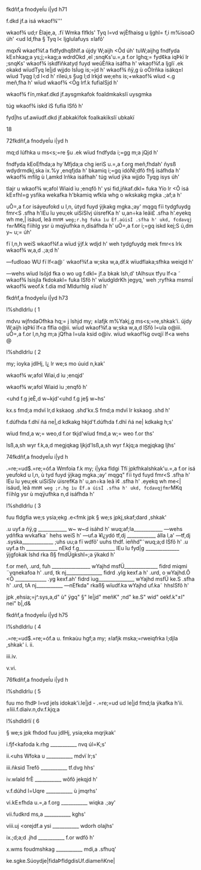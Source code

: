 fkdñf,a fnodyeÍu i|yd h71

f.dkd jf.a isá wkaof¾'''

wkaof¾ ud;r Èlaje,a, .fï Wmka flfkls' Tyq l=vd wjÈfhaisg u ljghl= f,i m%isoaO úh' <ud ld,fha § Tyq l< ljglulafuys ±lafõ'

mqxÑ wkaof¾f.a fidfydhqßhlf.a újdy W;aijh <Õd úh' tuW;aijhg fndfyda kE±hkag;a ys;j;=kag;a wdrdOkd ,eî ;snqKs'u.=,a f.or lghq;= fyd¢ka iqÞkï lr ;snqKs' wkaof¾ iskdfiñkatyd fuyd weúÈñka isáfha h' wkaof¾f.a ljglï .ek okakd wïudTyq le|jd wjjdo lsÍug is;=jd h' wkaof¾ ñÿ,g ù oÕlrñka isákq±l wïud Tyqg l;d l<d h' rileú,s §ug l;d lrkjd we;ehs is;+wkaof¾ wïud <.g meñ‚fha h' wïud wkaof¾ <Õg lrf.k fufialSjd h'

wkaof¾ fïn,mkaf.dkd jf.aysgmkafok foaldmkakslï uysgmka

túg wkaof¾ iskd iS fufia lSfõ h'

fyd|hs uf.awïudf.dkd jf.abkakïfok foalkakïkslï ubkakï

18

72fkdñf,a fnodyeÍu i|yd h

mq;d lúfhka u ms<s;=re §u .ek wïud fndfyda i;=gg m;a jQjd h'

fndfyda kEoEfhda;a hy`Mfjda;a chg ieriS u.=,a f.org meñ‚fhdah' ñysß wdydrmdkj,ska ix.%y ,enqfjda h' bkamiq i;=gq idóÑl;dfõ fh§ isáfhda h' wkaof¾ mfilg ù l,amkd lrñka isáfhah' túg wïud ÿka wjjdo Tyqg isys úh'

tlajr u wkaof¾ w;afol Wiaid ìu ;enqfõ h' ysi fid,jñkaf.dkl= fuka Yío lr <Õ isá kE±fhl=g ysfika wekafka h'bkamiq wfkla whg o wkskakg mgka .;af;a h'

uÕ=,a f.or isáyeufokd u l,n, ùtyd fuyd ÿjkakg mgka.;ay' mqgq fïi tydgfuydg fmr<S .sfha h'lEu îu yeu;ek uiSiSlvj úisrefKa h' u,an÷ka leãì£ .sfha h'.eyekq wh me,| isáud, leã mn`M weg;r.hg fuka ìu Èf.aúisÍ .sfha h' ukd, fcdavqj fmr`MKq fïihlg ysr ù mqÿufhka n,disáfhda h' uÕ=,a f.or i;=gq iskd kej;S ú,dm y~ u;= úh'

fï l,n,h weiS wkaof¾f.a wïud ÿjf.k wdjd h' weh tydgfuydg mek fmr<s lrk wkaof¾ w,a,d .;a;d h'

—fudloao WU fï lf<a@˜ wkaof¾f.a w;ska w,a,df.k wïudflaka;sfhka weiqjd h'

—wehs wïud lsõjd fka o wo ug f.dkl= jf.a bkak lsh,d' tAlhsux tfyu lf<a ˜ wkaof¾ lsisjla fkdokakl= fuka lSfõ h' wïudgldrKh jegyq‚' weh ;ryfhka msmsÍ wkaof¾ weof.k f.dia md`Mldurhlg ±ïud h'

fkdñf,a fnodyeÍu i|yd h73

l%shdldrlu ( 1

mdvu wjfndaOfhka hq;= j lshjd my; ±lafjk m%Yakj,g ms<s;=re,shkak'i. újdy W;aijh iqÞkï lf<a flfia o@ii. wïud wkaof¾f.a w;ska w,a,d lSfõ l=ula o@iii. uÕ=,a f.or l,n,hg m;a jQfha l=ula ksid o@iv. wïud wkaof¾g ovqjï lf<a wehs @

l%shdldrlu ( 2

my; ioyka jdlHj, l¿ lr we;s mo úuid n,kak'

wkaof¾ w;afol Wiai,d ìu ;enqjd'

wkaof¾ w;afol Wiaid ìu ;enqfõ h'

<uhd f.g jeÈ,d w~kjd'<uhd f.g je§ w~hs'

kx.s fmd;a mdvï lr,d kskaog .shd'kx.S fmd;a mdvï lr kskaog .shd h'

f.dúfhda f.dhï ñá ne|,d kdkakg hkjd'f.dúfhda f.dhï ñá ne| kdkakg h;s'

wïud fmd,a w;= weo,d f.or tkjd'wïud fmd,a w;= weo f.or ths'

lsß,a,sh wyr f.k,a,d megjqkag ljkjd'lsß,a,sh wyr f.kjq;a megjqkag ljhs'

74fkdñf,a fnodyeÍu i|yd h

.=re;=ud$.=re;=óf.a Wmfoia f.k my; i|yka fldgi Tfí jpkfhkalshkak'u.=,a f.or isá yeufokd u l,n, ù tyd fuyd ÿjkag mgka.;ay' mqgq" fïi tyd fuyd fmr<S .sfha h' lEu îu yeu;ek uiSiSlv úisrefKa h' u,an÷ka leã ì¢ .sfha h' .eyekq wh me<| isáud, leã mn`M weg ;r.hg ìu Èf.a úisÍ .sfha h' ukd, fcdavqjfmr`MKq fïihlg ysr ù mqÿufhka n,d isáfhda h'

l%shdldrlu ( 3

fuu fldgfia we;s ysia;ekg .e<fmk jpk § we;s jpkj,skaf;dard ,shkak'

.u uyf.a ñÿ,g ____________ w~ w~d isáhd h' wuq;af;la____________ —wehs ydñfka wvkafka˜ hehs weiS h' —uf.a ¥l¿ydó tf,dj ____________ álla l,a' —tf,dj .syska_____________ ;uhs uu;a fï wdfõ' uuhs thdf. ieñhd"˜wuq;a;d lSfõ h' .u uyf.a th _____________ nEkd f.g_______________ lEu îu fyd|g ______________ ÿjgfokak lshd rka ß§ fmdÜgkshl=;a ÿkakd h'

f.or meñ‚ .urd, fuh ________________ wYajhd msfÜ______________ fidrd miqmi ¨yqnekafoa h' .urd, tk nj_______________ fidrd .ylg kexf.a h' .urd, o wYajhd.Õ <Õ _____________ .yg kexf.ah' fidrd ìug_______________ wYajhd msfÜ ke.S .sfha h' .urd, tA nj___________ —nEfkda" rkaß§ wïudf.ka wYajhd uf.ka˜ hhslSfõ h'

jpk ,ehsia;=j^.sys,a,d" ù" ÿgq" §" le|jd" meñK" ;nd" ke.S" wid" oekf.k"±l" nei" b|,d&

fkdñf,a fnodyeÍu i|yd h75

l%shdldrlu ( 4

.=re;=ud$.=re;=óf.a u. fmkaùu hgf;a my; ±lafjk mska;=rweiqfrka l;djla ,shkak' i. ii.

iii.iv.

v.vi.

76fkdñf,a fnodyeÍu i|yd h

l%shdldrlu ( 5

fuu mo fhdÞ l=vd jels idokak'i.le|jd - .=re;=ud ud le|jd fmd;la ÿkafka h'ii.±liii.f.diaiv.n,dv.f.kjq;a

l%shdldrlï ( 6

§ we;s jpk fhdod fuu jdlHj, ysia;eka mqrjkak'

i.fjf<kafoda k.rhg ___________ nvq úl=K;s'

ii.<uhs Wfoka u ___________ mdvï lr;s'

iii.ñksid Trefõ ___________ tf.dvg hhs'

iv.wlald frÈ ___________ wõfõ jekqjd h'

v.f.dúhd l=Uqre ___________ ù jmqrhs'

vi.kE±fhda u.=,a f.org ___________ wiqka .;ay'

vii.fudkrd ms,a ___________ kghs'

viii.uj <orejdf.a ysi ___________ wdorh olajhs'

ix.;d;a;d .jhd ___________ f.or wdfõ h'

x.wms foudmshkag ___________ mdi,a .sfhuq'

ke.sgke.Súoydje|fidaÞfldgdisUf.diameñKne|